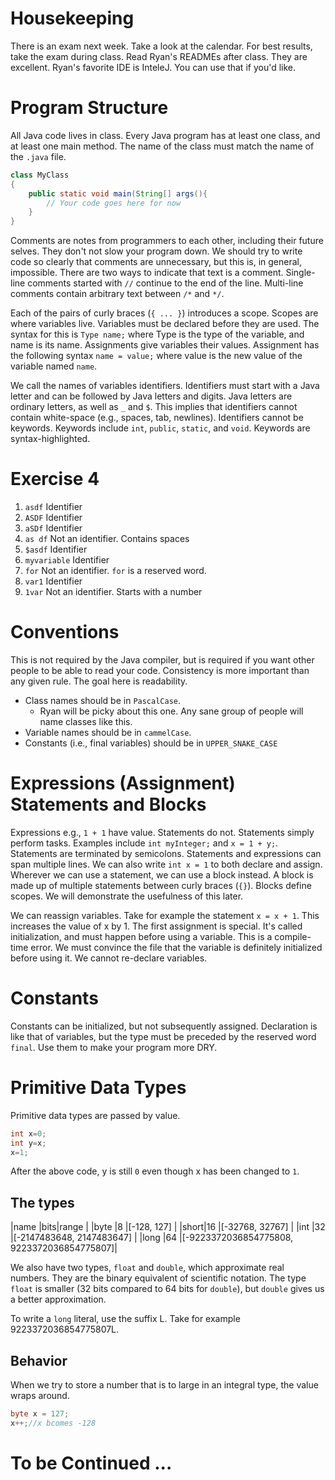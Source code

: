 # Housekeeping 
There is an exam next week. Take a look at the calendar. For best
results, take the exam during class. Read Ryan's READMEs after
class. They are excellent. Ryan's favorite IDE is InteleJ. You can use
that if you'd like.

# Program Structure
All Java code lives in class. Every Java program has at least one
class, and at least one main method. The name of the class must match
the name of the `.java` file.

```java
class MyClass
{
	public static void main(String[] args(){
		// Your code goes here for now
	}
}
```

Comments are notes from programmers to each other, including their
future selves. They don't not slow your program down. We should try to
write code so clearly that comments are unnecessary, but this is, in
general, impossible. There are two ways to indicate that text is a
comment. Single-line comments started with `//` continue to the end of
the line. Multi-line comments contain arbitrary text between `/*` and
`*/`.

Each of the pairs of curly braces (`{ ... }`) introduces a
scope. Scopes are where variables live. Variables must be declared
before they are used. The syntax for this is `Type name;` where Type
is the type of the variable, and name is its name. Assignments give
variables their values. Assignment has the following syntax `name =
value;` where value is the new value of the variable named `name`.

We call the names of variables identifiers. Identifiers must start
with a Java letter and can be followed by Java letters and
digits. Java letters are ordinary letters, as well as `_` and
`$`. This implies that identifiers cannot contain white-space (e.g.,
spaces, tab, newlines). Identifiers cannot be keywords. Keywords
include `int`, `public`, `static`, and `void`. Keywords are
syntax-highlighted.

# Exercise 4

1. `asdf` Identifier
2. `ASDF` Identifier
3. `aSDf` Identifier
4. `as df` Not an identifier. Contains spaces
5. `$asdf` Identifier
6. `myvariable` Identifier
7. `for` Not an identifier. `for` is a reserved word.
8. `var1` Identifier
9. `1var` Not an identifier. Starts with a number

# Conventions
This is not required by the Java compiler, but is required if you want
other people to be able to read your code. Consistency is more
important than any given rule. The goal here is readability.

- Class names should be in `PascalCase`.
	- Ryan will be picky about this one. Any sane group of people will
      name classes like this.
- Variable names should be in `cammelCase`.
- Constants (i.e., final variables) should be in `UPPER_SNAKE_CASE`

# Expressions (Assignment) Statements and Blocks
Expressions e.g., `1 + 1` have value. Statements do not. Statements
simply perform tasks. Examples include `int myInteger;` and `x = 1 +
y;`. Statements are terminated by semicolons. Statements and
expressions can span multiple lines. We can also write `int x = 1` to
both declare and assign. Wherever we can use a statement, we can use a
block instead. A block is made up of multiple statements between curly
braces (`{}`). Blocks define scopes. We will demonstrate the
usefulness of this later.

We can reassign variables. Take for example the statement `x = x + 1`. 
This increases the value of x by 1. The first assignment is
special. It's called initialization, and must happen before using a
variable. This is a compile-time error. We must convince the file that
the variable is definitely initialized before using it. We cannot
re-declare variables.

# Constants

Constants can be initialized, but not subsequently assigned. Declaration
is like that of variables, but the type must be preceded by the
reserved word `final`. Use them to make your program more DRY.

# Primitive Data Types
Primitive data types are passed by value.

```java
int x=0;
int y=x;
x=1;
```

After the above code, y is still `0` even though x has been changed to `1`.

## The types
|name |bits|range                                      |
|byte |8   |[-128, 127]                                |
|short|16  |[-32768, 32767]                            |
|int  |32  |[-2147483648, 2147483647]                  |
|long |64  |[-9223372036854775808, 9223372036854775807]|

We also have two types, `float` and `double`, which approximate real numbers. They are the binary equivalent of scientific notation. The type `float` is smaller (32 bits compared to 64 bits for `double`), but `double` gives us a better approximation.

To write a `long` literal, use the suffix L. Take for example 9223372036854775807L.

## Behavior
When we try to store a number that is to large in an integral type, the value wraps around.
```java
byte x = 127;
x++;//x bcomes -128
```
# To be Continued ...
